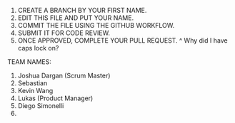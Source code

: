 1. CREATE A BRANCH BY YOUR FIRST NAME.
2. EDIT THIS FILE AND PUT YOUR NAME.
3. COMMIT THE FILE USING THE GITHUB WORKFLOW.
4. SUBMIT IT FOR CODE REVIEW.
5. ONCE APPROVED, COMPLETE YOUR PULL REQUEST.
^ Why did I have caps lock on?

TEAM NAMES:
1. Joshua Dargan (Scrum Master)
2. Sebastian
3. Kevin Wang
4. Lukas (Product Manager)
5. Diego Simonelli
6.
